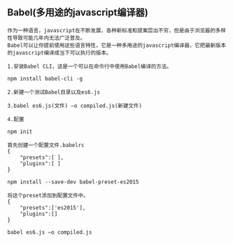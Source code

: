 ## Babel(多用途的javascript编译器)

    作为一种语言，javascript在不断发展，各种新标准和提案层出不穷，但是由于浏览器的多样性导致可能几年内无法广泛普及。
    Babel可以让你提前使用这些语言特性，它是一种多用途的javascript编译器，它把最新版本的javascript编译成当下可以执行的版本。

    1.安装Babel CLI，这是一个可以在命令行中使用Babel编译的方法。

    npm install babel-cli -g
    
    2.新建一个测试Babel目录以及es6.js

    3.babel es6.js(文件) –o compiled.js(新建文件)

    4.配置
    
    npm init

    首先创建一个配置文件.babelrc
    {
        "presets":[ ],
        "plugins":[ ]
    }
    
    npm install --save-dev babel-preset-es2015

    将这个preset添加到配置文件中。
    {
        "presets":['es2015'],
        "plugins":[]
    }

    babel es6.js –o compiled.js


